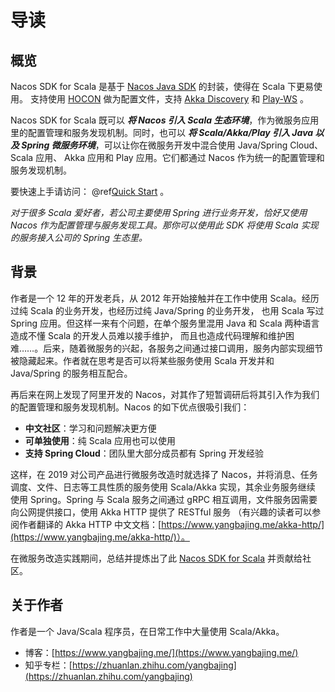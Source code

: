 # 导读

## 概览

Nacos SDK for Scala 是基于 [Nacos Java SDK](https://nacos.io/zh-cn/docs/sdk.html) 的封装，使得在 Scala 下更易使用。
支持使用 [HOCON](https://link.zhihu.com/?target=https%3A//github.com/lightbend/config) 做为配置文件，支持
[Akka Discovery](https://doc.akka.io/docs/akka/current/discovery/index.html) 和
[Play-WS](https://www.playframework.com/documentation/2.8.x/ScalaWS) 。

Nacos SDK for Scala 既可以 ***将 Nacos 引入 Scala 生态环境***，作为微服务应用里的配置管理和服务发现机制。同时，也可以
***将 Scala/Akka/Play 引入 Java 以及 Spring 微服务环境***，可以让你在微服务开发中混合使用 Java/Spring Cloud、Scala 应用、
Akka 应用和 Play 应用。它们都通过 Nacos 作为统一的配置管理和服务发现机制。

要快速上手请访问： @ref[Quick Start](quickstart.md) 。

*对于很多 Scala 爱好者，若公司主要使用 Spring 进行业务开发，恰好又使用 Nacos 作为配置管理与服务发现工具。那你可以使用此 SDK 将使用 Scala
实现的服务接入公司的 Spring 生态里。*

## 背景

作者是一个 12 年的开发老兵，从 2012 年开始接触并在工作中使用 Scala。经历过纯 Scala 的业务开发，也经历过纯 Java/Spring 的业务开发，
也用 Scala 写过 Spring 应用。但这样一来有个问题，在单个服务里混用 Java 和 Scala 两种语言造成不懂 Scala 的开发人员难以接手维护，
而且也造成代码理解和维护困难……。后来，随着微服务的兴起，各服务之间通过接口调用，服务内部实现细节被隐藏起来。作者就在思考是否可以将某些服务使用
Scala 开发并和 Java/Spring 的服务相互配合。

再后来在网上发现了阿里开发的 Nacos，对其作了短暂调研后将其引入作为我们的配置管理和服务发现机制。Nacos 的如下优点很吸引我们：

- **中文社区**：学习和问题解决更方便
- **可单独使用**：纯 Scala 应用也可以使用
- **支持 Spring Cloud**：团队里大部分成员都有 Spring 开发经验 

这样，在 2019 对公司产品进行微服务改造时就选择了 Nacos，并将消息、任务调度、文件、日志等工具性质的服务使用 Scala/Akka 实现，其余业务服务继续
使用 Spring。Spring 与 Scala 服务之间通过 gRPC 相互调用，文件服务因需要向公网提供接口，使用 Akka HTTP 提供了 RESTful 服务
（有兴趣的读者可以参阅作者翻译的 Akka HTTP 中文文档：[https://www.yangbajing.me/akka-http/](https://www.yangbajing.me/akka-http/)）。

在微服务改造实践期间，总结并提炼出了此 [Nacos SDK for Scala](https://github.com/yangbajing/nacos-sdk-scala) 并贡献给社区。

## 关于作者

作者是一个 Java/Scala 程序员，在日常工作中大量使用 Scala/Akka。

- 博客：[https://www.yangbajing.me/](https://www.yangbajing.me/)
- 知乎专栏：[https://zhuanlan.zhihu.com/yangbajing](https://zhuanlan.zhihu.com/yangbajing)
